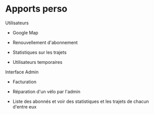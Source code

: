 # Apports perso

Utilisateurs

 * Google Map

 * Renouvellement d'abonnement

 * Statistiques sur les trajets

 * Utilisateurs temporaires

Interface Admin

 * Facturation

 * Réparation d'un vélo par l'admin

 * Liste des abonnés et voir des statistiques et les trajets de chacun d'entre eux


